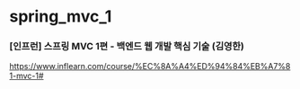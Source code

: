 # spring_mvc_1

### [인프런] 스프링 MVC 1편 - 백엔드 웹 개발 핵심 기술 (김영한) 
https://www.inflearn.com/course/%EC%8A%A4%ED%94%84%EB%A7%81-mvc-1#
